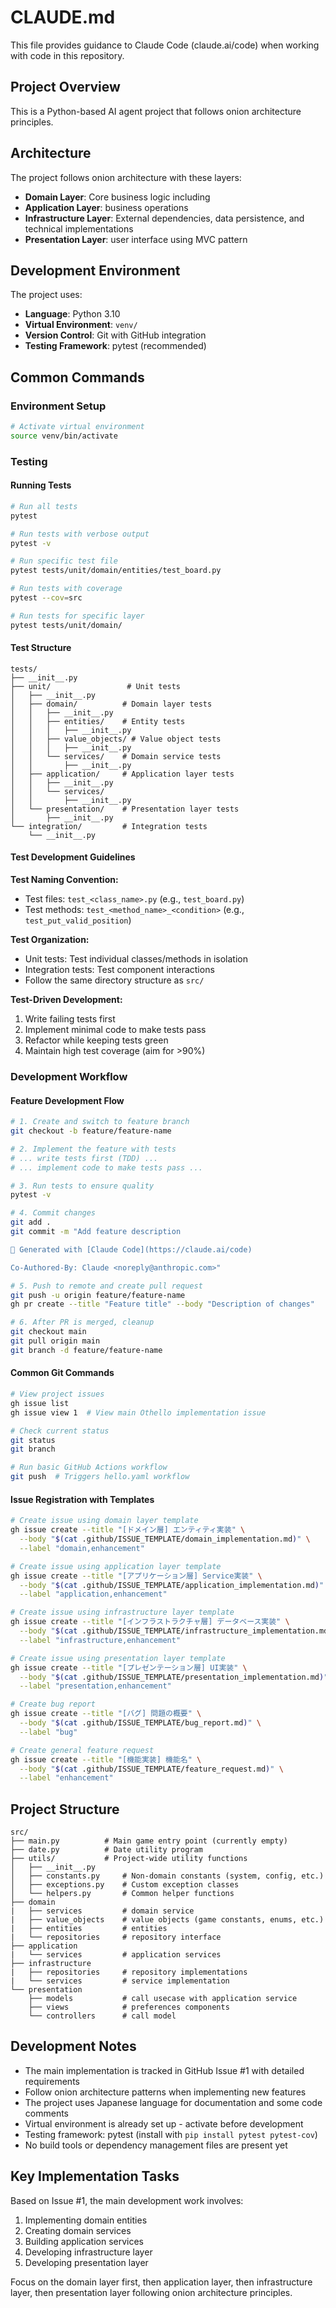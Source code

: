# CLAUDE.md

This file provides guidance to Claude Code (claude.ai/code) when working with code in this repository.

## Project Overview

This is a Python-based AI agent project that follows onion architecture principles. 

## Architecture

The project follows onion architecture with these layers:
- **Domain Layer**: Core business logic including
- **Application Layer**: business operations
- **Infrastructure Layer**: External dependencies, data persistence, and technical implementations
- **Presentation Layer**: user interface using MVC pattern

## Development Environment

The project uses:
- **Language**: Python 3.10
- **Virtual Environment**: `venv/`
- **Version Control**: Git with GitHub integration
- **Testing Framework**: pytest (recommended)

## Common Commands

### Environment Setup
```bash
# Activate virtual environment
source venv/bin/activate
```

### Testing

#### Running Tests
```bash
# Run all tests
pytest

# Run tests with verbose output
pytest -v

# Run specific test file
pytest tests/unit/domain/entities/test_board.py

# Run tests with coverage
pytest --cov=src

# Run tests for specific layer
pytest tests/unit/domain/
```

#### Test Structure
```
tests/
├── __init__.py
├── unit/                 # Unit tests
│   ├── __init__.py
│   ├── domain/          # Domain layer tests
│   │   ├── __init__.py
│   │   ├── entities/    # Entity tests
│   │   │   ├── __init__.py
│   │   ├── value_objects/ # Value object tests
│   │   │   ├── __init__.py
│   │   └── services/    # Domain service tests
│   │       ├── __init__.py
│   ├── application/     # Application layer tests
│   │   ├── __init__.py
│   │   └── services/
│   │       ├── __init__.py
│   └── presentation/    # Presentation layer tests
│       ├── __init__.py
└── integration/         # Integration tests
    └── __init__.py
```

#### Test Development Guidelines

**Test Naming Convention:**
- Test files: `test_<class_name>.py` (e.g., `test_board.py`)
- Test methods: `test_<method_name>_<condition>` (e.g., `test_put_valid_position`)

**Test Organization:**
- Unit tests: Test individual classes/methods in isolation
- Integration tests: Test component interactions
- Follow the same directory structure as `src/`

**Test-Driven Development:**
1. Write failing tests first
2. Implement minimal code to make tests pass
3. Refactor while keeping tests green
4. Maintain high test coverage (aim for >90%)

### Development Workflow

#### Feature Development Flow
```bash
# 1. Create and switch to feature branch
git checkout -b feature/feature-name

# 2. Implement the feature with tests
# ... write tests first (TDD) ...
# ... implement code to make tests pass ...

# 3. Run tests to ensure quality
pytest -v

# 4. Commit changes
git add .
git commit -m "Add feature description

🤖 Generated with [Claude Code](https://claude.ai/code)

Co-Authored-By: Claude <noreply@anthropic.com>"

# 5. Push to remote and create pull request
git push -u origin feature/feature-name
gh pr create --title "Feature title" --body "Description of changes"

# 6. After PR is merged, cleanup
git checkout main
git pull origin main
git branch -d feature/feature-name
```

#### Common Git Commands
```bash
# View project issues
gh issue list
gh issue view 1  # View main Othello implementation issue

# Check current status
git status
git branch

# Run basic GitHub Actions workflow
git push  # Triggers hello.yaml workflow
```

#### Issue Registration with Templates
```bash
# Create issue using domain layer template
gh issue create --title "[ドメイン層] エンティティ実装" \
  --body "$(cat .github/ISSUE_TEMPLATE/domain_implementation.md)" \
  --label "domain,enhancement"

# Create issue using application layer template
gh issue create --title "[アプリケーション層] Service実装" \
  --body "$(cat .github/ISSUE_TEMPLATE/application_implementation.md)" \
  --label "application,enhancement"

# Create issue using infrastructure layer template
gh issue create --title "[インフラストラクチャ層] データベース実装" \
  --body "$(cat .github/ISSUE_TEMPLATE/infrastructure_implementation.md)" \
  --label "infrastructure,enhancement"

# Create issue using presentation layer template
gh issue create --title "[プレゼンテーション層] UI実装" \
  --body "$(cat .github/ISSUE_TEMPLATE/presentation_implementation.md)" \
  --label "presentation,enhancement"

# Create bug report
gh issue create --title "[バグ] 問題の概要" \
  --body "$(cat .github/ISSUE_TEMPLATE/bug_report.md)" \
  --label "bug"

# Create general feature request
gh issue create --title "[機能実装] 機能名" \
  --body "$(cat .github/ISSUE_TEMPLATE/feature_request.md)" \
  --label "enhancement"
```

## Project Structure

```
src/
├── main.py          # Main game entry point (currently empty)
├── date.py          # Date utility program
├── utils/           # Project-wide utility functions
│   ├── __init__.py
│   ├── constants.py     # Non-domain constants (system, config, etc.)
│   ├── exceptions.py    # Custom exception classes
│   └── helpers.py       # Common helper functions
├── domain
|   ├── services         # domain service
|   ├── value_objects    # value objects (game constants, enums, etc.)
|   ├── entities         # entities 
|   └── repositories     # repository interface
├── application
|   └── services         # application services
├── infrastructure
|   ├── repositories     # repository implementations
|   └── services         # service implementation
└── presentation
    ├── models           # call usecase with application service
    ├── views            # preferences components
    └── controllers      # call model
```

## Development Notes

- The main implementation is tracked in GitHub Issue #1 with detailed requirements
- Follow onion architecture patterns when implementing new features
- The project uses Japanese language for documentation and some code comments
- Virtual environment is already set up - activate before development
- Testing framework: pytest (install with `pip install pytest pytest-cov`)
- No build tools or dependency management files are present yet

## Key Implementation Tasks

Based on Issue #1, the main development work involves:
1. Implementing domain entities
2. Creating domain services
3. Building application services
4. Developing infrastructure layer
5. Developing presentation layer

Focus on the domain layer first, then application layer, then infrastructure layer, then presentation layer following onion architecture principles.